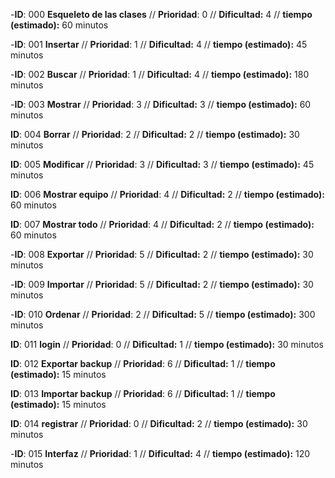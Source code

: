 
-**ID**: 000 **Esqueleto de las clases** // **Prioridad**: 0 // **Dificultad:** 4 // **tiempo (estimado):** 60 minutos

-**ID**: 001 **Insertar** // **Prioridad**: 1 // **Dificultad:** 4 // **tiempo (estimado):** 45 minutos

-**ID**: 002 **Buscar** // **Prioridad**: 1 // **Dificultad:** 4 // **tiempo (estimado):** 180 minutos

-**ID**: 003 **Mostrar** // **Prioridad**: 3 // **Dificultad:** 3 // **tiempo (estimado):** 60 minutos

**ID**: 004 **Borrar** // **Prioridad**: 2 // **Dificultad:** 2 // **tiempo (estimado):** 30 minutos

**ID**: 005 **Modificar** // **Prioridad**: 3 // **Dificultad:** 3 // **tiempo (estimado):** 45 minutos

**ID**: 006 **Mostrar equipo** // **Prioridad**: 4 // **Dificultad:** 2 // **tiempo (estimado):** 60 minutos

**ID**: 007 **Mostrar todo** // **Prioridad**: 4 // **Dificultad:** 2 // **tiempo (estimado):** 60 minutos

-**ID**: 008 **Exportar** // **Prioridad**: 5 // **Dificultad:** 2 // **tiempo (estimado):** 30 minutos

-**ID**: 009 **Importar** // **Prioridad**: 5 // **Dificultad:** 2 // **tiempo (estimado):** 30 minutos

-**ID**: 010 **Ordenar** // **Prioridad**: 2 // **Dificultad:** 5 // **tiempo (estimado):** 300 minutos

**ID**: 011 **login** // **Prioridad**: 0 // **Dificultad:** 1 // **tiempo (estimado):** 30 minutos

**ID**: 012 **Exportar backup** // **Prioridad**: 6 // **Dificultad:** 1 // **tiempo (estimado):** 15 minutos

**ID**: 013 **Importar backup** // **Prioridad**: 6 // **Dificultad:** 1 // **tiempo (estimado):** 15 minutos

**ID**: 014 **registrar** // **Prioridad**: 0 // **Dificultad:** 2 // **tiempo (estimado):** 30 minutos

-**ID**: 015 **Interfaz** // **Prioridad**: 1 // **Dificultad:** 4 // **tiempo (estimado):** 120 minutos
